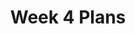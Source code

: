 ---
toc: true
comments: false
layout: post
title: Week 4 Plans
description: Things I am going to do during week 4
type: plans
courses: { compsci: {week: 4} }
---